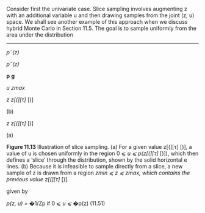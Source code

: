Consider first the univariate case. Slice sampling involves augmenting z with
an additional variable u and then drawing samples from the joint (z, u) space. We
shall see another example of this approach when we discuss hybrid Monte Carlo in
Section 11.5. The goal is to sample uniformly from the area under the distribution


-----

_p˜(z)_


_p˜(z)_


**p** **g**

_u_ _zmax_

_z_
_z[(][τ]_ [)]

(b)


_z_
_z[(][τ]_ [)]

(a)


**Figure 11.13** Illustration of slice sampling. (a) For a given value z[(][τ] [)], a value of u is chosen uniformly in
the region 0 ⩽ _u ⩽_ _p(z[(][τ]_ [)]), which then defines a ‘slice’ through the distribution, shown by the solid horizontal
e
lines. (b) Because it is infeasible to sample directly from a slice, a new sample of z is drawn from a region
_zmin ⩽_ _z ⩽_ _zmax, which contains the previous value z[(][τ]_ [)].

given by

_p(z, u) =_ �1/Zp if 0 ⩽ _u ⩽_ �p(z) (11.51)
